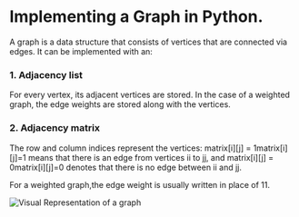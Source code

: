 # Implementing a Graph in Python. 


A graph is a data structure that consists of vertices that are connected ​via edges. It can be implemented with an:


### 1. Adjacency list

For every vertex, its adjacent vertices are stored. In the case of a weighted graph, the edge weights are stored along with the vertices.​


### 2. Adjacency matrix

The row and column indices represent the vertices: matrix[i][j] = 1matrix[i][j]=1 means that there is an edge from vertices ii to jj, and matrix[i][j] = 0matrix[i][j]=0 denotes that there is no edge between ii and jj. 

For a weighted graph,the edge weight is usually written in place of 11. 


![Visual Representation of a graph](relative/path/to/img.jpg?raw=true "Title")